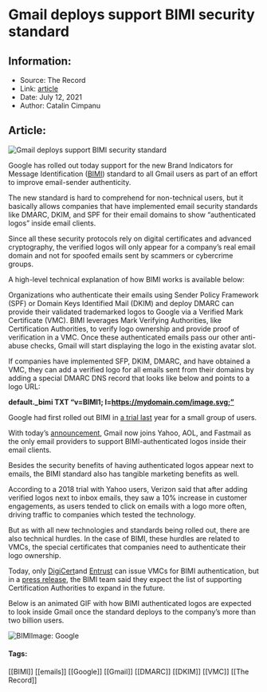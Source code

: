# Gmail deploys support BIMI security standard
### 

## Information:
+ Source: The Record
+ Link: [article](https://therecord.media/gmail-deploys-support-bimi-security-standard/)
+ Date: July 12, 2021
+ Author: Catalin Cimpanu


## Article:
![Gmail deploys support BIMI security standard](https://therecord.media/wp-content/uploads/2021/07/Gmail.png)

Google has rolled out today support for the new Brand Indicators for Message Identification ([BIMI](https://bimigroup.org/)) standard to all Gmail users as part of an effort to improve email-sender authenticity.


The new standard is hard to comprehend for non-technical users, but it basically allows companies that have implemented email security standards like DMARC, DKIM, and SPF for their email domains to show “authenticated logos” inside email clients.


Since all these security protocols rely on digital certificates and advanced cryptography, the verified logos will only appear for a company’s real email domain and not for spoofed emails sent by scammers or cybercrime groups.


A high-level technical explanation of how BIMI works is available below:


Organizations who authenticate their emails using Sender Policy Framework (SPF) or Domain Keys Identified Mail (DKIM) and deploy DMARC can provide their validated trademarked logos to Google via a Verified Mark Certificate (VMC). BIMI leverages Mark Verifying Authorities, like Certification Authorities, to verify logo ownership and provide proof of verification in a VMC. Once these authenticated emails pass our other anti-abuse checks, Gmail will start displaying the logo in the existing avatar slot.   
  
If companies have implemented SFP, DKIM, DMARC, and have obtained a VMC, they can add a verified logo for all emails sent from their domains by adding a special DMARC DNS record that looks like below and points to a logo URL:   
  
**default.\_bimi TXT “v=BIMI1; l=https://mydomain.com/image.svg;”**


Google had first rolled out BIMI in [a trial last](https://cloud.google.com/blog/products/g-suite/gsuite-security-updates-for-gmail-meet-chat-and-admin) year for a small group of users.


With today’s [announcement](https://cloud.google.com/blog/products/identity-security/bringing-bimi-to-gmail-in-google-workspace), Gmail now joins Yahoo, AOL, and Fastmail as the only email providers to support BIMI-authenticated logos inside their email clients.


Besides the security benefits of having authenticated logos appear next to emails, the BIMI standard also has tangible marketing benefits as well.


According to a 2018 trial with Yahoo users, Verizon said that after adding verified logos next to inbox emails, they saw a 10% increase in customer engagements, as users tended to click on emails with a logo more often, driving traffic to companies which tested the technology.





But as with all new technologies and standards being rolled out, there are also technical hurdles. In the case of BIMI, these hurdles are related to VMCs, the special certificates that companies need to authenticate their logo ownership.


Today, only [DigiCert](https://www.digicert.com/tls-ssl/verified-mark-certificates)and [Entrust](https://www.entrust.com/digital-security/certificate-solutions/products/digital-certificates/verified-mark-certificates) can issue VMCs for BIMI authentication, but in a [press release](https://bimigroup.org/bimi-working-group-announces-gmail-general-availability-of-bimi/), the BIMI team said they expect the list of supporting Certification Authorities to expand in the future.


Below is an animated GIF with how BIMI authenticated logos are expected to look inside Gmail once the standard deploys to the company’s more than two billion users.


![BIMI](https://therecord.media/wp-content/uploads/2021/07/BIMI.gif)Image: Google



#### Tags:
[[BIMI]] [[emails]] [[Google]] [[Gmail]] [[DMARC]] [[DKIM]] [[VMC]] [[The Record]]

